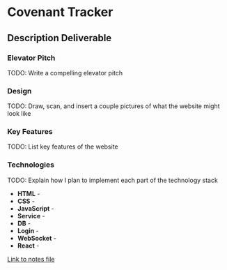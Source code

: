 # Covenant Tracker
## Description Deliverable
### Elevator Pitch
TODO: Write a compelling elevator pitch
### Design
TODO: Draw, scan, and insert a couple pictures of what the website might look like
### Key Features
TODO: List key features of the website
### Technologies
TODO: Explain how I plan to implement each part of the technology stack
* **HTML** -
* **CSS** -
* **JavaScript** -
* **Service** -
* **DB** -
* **Login** -
* **WebSocket** -
* **React** - 

[Link to notes file](notes.md)
